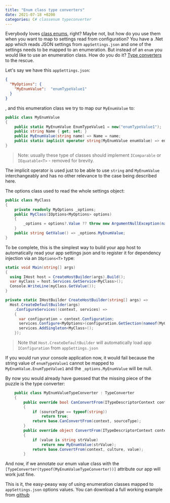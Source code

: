 ```yaml
---
title: "Enum class type converters"
date: 2021-07-18 +0200
categories: C# classenum typeconverter
---
```


Everybody loves [class enums](https://docs.microsoft.com/en-us/dotnet/architecture/microservices/microservice-ddd-cqrs-patterns/enumeration-classes-over-enum-types), right? Maybe not, but how do you use them when you want to map to settings read from configuration? You have a .Net app which reads JSON settings from `appSettings.json` and one of the settings needs to be mapped to an enumeration. But instead of an `enum` you would like to use an enumeration class. How do you do it? [Type converters](https://docs.microsoft.com/dotnet/api/system.componentmodel.typeconverter) to the rescue.

Let's say we have this `appSettings.json`: 
```json
{
  "MyOptions": {
    "MyEnumValue":  "enumTypeValue1"
  }
}
```
, and this enumeration class we try to map our `MyEnumValue` to:
```csharp
public class MyEnumValue
{
    public static MyEnumValue EnumTypeValue1 = new("enumTypeValue1");
    public string Name { get; set; }
    public MyEnumValue(string name) => Name = name;
    public static implicit operator string(MyEnumValue enumValue) => enumValue.Name;
}
```
> Note: usually these type of classes should implement `IComparable` or `IEquatable<T>` - removed for brevity.

The implicit operator is used just to be able to use `string` and `MyEnumValue` interchangeably and has no other relevance to the case being described here.

The options class used to read the whole settings object:
```csharp
public class MyClass
{
    private readonly MyOptions _options;
    public MyClass(IOptions<MyOptions> options)
    {
        _options = options?.Value ?? throw new ArgumentNullException(nameof(options));
    }
    public string GetValue() => _options.MyEnumValue;
}
```
To be complete, this is the simplest way to build your app host to automatically read your app settings json and to register it for dependency injection via an `IOptions<T>` type:
```csharp
static void Main(string[] args)
{
  using IHost host = CreateHostBuilder(args).Build();
  var myClass = host.Services.GetService<MyClass>();
  Console.WriteLine(myClass.GetValue());
}

private static IHostBuilder CreateHostBuilder(string[] args) =>
  Host.CreateDefaultBuilder(args)
    .ConfigureServices((context, services) => 
    {
      var configuration = context.Configuration;
      services.Configure<MyOptions>(configuration.GetSection(nameof(MyOptions)));
      services.AddSingleton<MyClass>();
    });
```
> Note that `Host.CreateDefaultBuilder` will automatically load app `IConfiguration` from `appSettings.json` 

If you would run your console application now, it would fail because the string value of `enumTypeValue1` cannot be mapped to `MyEnumValue.EnumTypeValue1` and the `_options.MyEnumValue` will be null.

By now you would already have guessed that the missing piece of the puzzle is the type converter:
```csharp
	public class MyEnumValueTypeConverter : TypeConverter
	{
		public override bool CanConvertFrom(ITypeDescriptorContext context, Type sourceType)
		{
			if (sourceType == typeof(string))
				return true;
			return base.CanConvertFrom(context, sourceType);
		}
		public override object ConvertFrom(ITypeDescriptorContext context, CultureInfo culture, object value)
		{
			if (value is string strValue)
				return new MyEnumValue(strValue);
			return base.ConvertFrom(context, culture, value);
		}
```
And now, if we annotate our enum value class with the `[TypeConverter(typeof(MyEnumValueTypeConverter))]` attribute our app will work just fine.

This is it, the easy-peasy way of using enumeration classes mapped to `appSettings.json` options values. You can download a full working example from [github](https://github.com/coosmiin/Playground/tree/master/C%23%20-%20Class%20Enum%20Type%20Converter)